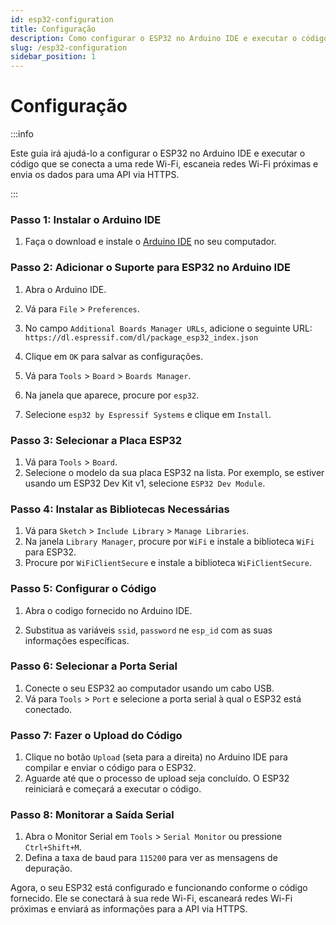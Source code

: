 ```yaml
---
id: esp32-configuration
title: Configuração
description: Como configurar o ESP32 no Arduino IDE e executar o código.
slug: /esp32-configuration
sidebar_position: 1
---
```


# Configuração

:::info

Este guia irá ajudá-lo a configurar o ESP32 no Arduino IDE e executar o código que se conecta a uma rede Wi-Fi, escaneia redes Wi-Fi próximas e envia os dados para uma API via HTTPS.

:::

### Passo 1: Instalar o Arduino IDE

1. Faça o download e instale o [Arduino IDE](https://www.arduino.cc/en/software) no seu computador.

### Passo 2: Adicionar o Suporte para ESP32 no Arduino IDE

1. Abra o Arduino IDE.
2. Vá para `File` > `Preferences`.
3. No campo `Additional Boards Manager URLs`, adicione o seguinte URL: `https://dl.espressif.com/dl/package_esp32_index.json`
4. Clique em `OK` para salvar as configurações.

5. Vá para `Tools` > `Board` > `Boards Manager`.
6. Na janela que aparece, procure por `esp32`.
7. Selecione `esp32 by Espressif Systems` e clique em `Install`.

### Passo 3: Selecionar a Placa ESP32

1. Vá para `Tools` > `Board`.
2. Selecione o modelo da sua placa ESP32 na lista. Por exemplo, se estiver usando um ESP32 Dev Kit v1, selecione `ESP32 Dev Module`.

### Passo 4: Instalar as Bibliotecas Necessárias

1. Vá para `Sketch` > `Include Library` > `Manage Libraries`.
2. Na janela `Library Manager`, procure por `WiFi` e instale a biblioteca `WiFi` para ESP32.
3. Procure por `WiFiClientSecure` e instale a biblioteca `WiFiClientSecure`.

### Passo 5: Configurar o Código

1. Abra o codigo fornecido no Arduino IDE.

2. Substitua as variáveis `ssid`, `password` ne `esp_id` com as suas informações específicas.

### Passo 6: Selecionar a Porta Serial

1. Conecte o seu ESP32 ao computador usando um cabo USB.
2. Vá para `Tools` > `Port` e selecione a porta serial à qual o ESP32 está conectado.

### Passo 7: Fazer o Upload do Código

1. Clique no botão `Upload` (seta para a direita) no Arduino IDE para compilar e enviar o código para o ESP32.
2. Aguarde até que o processo de upload seja concluído. O ESP32 reiniciará e começará a executar o código.

### Passo 8: Monitorar a Saída Serial

1. Abra o Monitor Serial em `Tools` > `Serial Monitor` ou pressione `Ctrl+Shift+M`.
2. Defina a taxa de baud para `115200` para ver as mensagens de depuração.

Agora, o seu ESP32 está configurado e funcionando conforme o código fornecido. Ele se conectará à sua rede Wi-Fi, escaneará redes Wi-Fi próximas e enviará as informações para a API via HTTPS.
